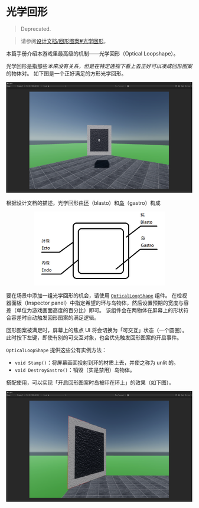 # 光学回形

> Deprecated.

> 请参阅[设计文档/回形图案#光学回形](
	https://github.com/nani-core/Design-Documentation/blob/master/Pattern.md#optical-patterns--%E5%85%89%E5%AD%A6%E5%9B%9E%E5%BD%A2
)。

本篇手册介绍本游戏里最高级的机制——光学回形（Optical Loopshape）。

光学回形是指那些*本来没有关系，但是在特定透视下看上去正好可以凑成回形图案*的物体对。
如下图是一个正好满足的方形光学回形。

<center><img height="300" src="../public/satisfied-square-optical-loopshape.png" /></center>

根据设计文档的描述，光学回形由<u>环</u>（blasto）和<u>岛</u>（gastro）构成

<center><img height="200" src="../public/loopshape-breakdown.png" /></center>


要在场景中添加一组光学回形的机会，请使用 [`OpticalLoopShape`](../reference/OpticalLoopShape.md) 组件。
在检视器面板（Inspector panel）中指定希望的环与岛物体，然后设置预期的宽度与容差（单位为游戏画面高度的百分比）即可。
该组件会在两物体在屏幕上的形状符合容差时自动触发回形图案的满足逻辑。

回形图案被满足时，屏幕上的焦点 UI 将会切换为「可交互」状态（一个圆圈）。
此时按下左键，即使有别的可交互对象，也会优先触发回形图案的开启事件。

`OpticalLoopShape` 提供这些公有实例方法：

- `void Stamp()`：将屏幕画面投射到环的材质上去，并使之称为 unlit 的。
- `void DestroyGastro()`：销毁（实是禁用）岛物体。

搭配使用，可以实现「开启回形图案时岛被印在环上」的效果（如下图）。

<center><img height="300" src="../public/stamped-square-optical-loopshape.png" /></center>